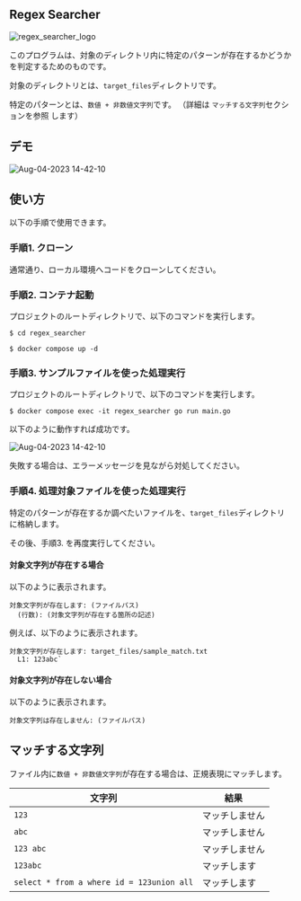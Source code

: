 ## Regex Searcher

![regex_searcher_logo](https://github.com/TatsuroYajima/regex_seacher/assets/97079648/cbd14194-c790-4ffe-9401-48e418fc3bfd)

このプログラムは、対象のディレクトリ内に特定のパターンが存在するかどうかを判定するためのものです。

対象のディレクトリとは、`target_files`ディレクトリです。

特定のパターンとは、`数値 + 非数値文字列`です。
（詳細は `マッチする文字列`セクションを参照 します）

## デモ

![Aug-04-2023 14-42-10](https://github.com/TatsuroYajima/regex_seacher/assets/97079648/2c49f823-60b5-4d68-89a2-864fc1343021)

## 使い方

以下の手順で使用できます。

### 手順1. クローン

通常通り、ローカル環境へコードをクローンしてください。

### 手順2. コンテナ起動

プロジェクトのルートディレクトリで、以下のコマンドを実行します。

```sh:コマンドラインツール
$ cd regex_searcher

$ docker compose up -d
```

### 手順3. サンプルファイルを使った処理実行

プロジェクトのルートディレクトリで、以下のコマンドを実行します。

```sh:regex_searcher
$ docker compose exec -it regex_searcher go run main.go
```

以下のように動作すれば成功です。

![Aug-04-2023 14-42-10](https://github.com/TatsuroYajima/regex_seacher/assets/97079648/2c49f823-60b5-4d68-89a2-864fc1343021)

失敗する場合は、エラーメッセージを見ながら対処してください。

### 手順4. 処理対象ファイルを使った処理実行

特定のパターンが存在するか調べたいファイルを、`target_files`ディレクトリに格納します。

その後、手順3. を再度実行してください。

#### 対象文字列が存在する場合

以下のように表示されます。

```
対象文字列が存在します: (ファイルパス)
  (行数): (対象文字列が存在する箇所の記述)
```

例えば、以下のように表示されます。
```
対象文字列が存在します: target_files/sample_match.txt
  L1: 123abc`
```

#### 対象文字列が存在しない場合

以下のように表示されます。

`対象文字列は存在しません: (ファイルパス)`

## マッチする文字列

ファイル内に`数値 + 非数値文字列`が存在する場合は、正規表現にマッチします。

|文字列|結果|
|---|---|
|`123`| マッチしません|
|`abc`| マッチしません|
|`123 abc`| マッチしません|
|`123abc`| マッチします|
|`select * from a where id = 123union all`| マッチします|
